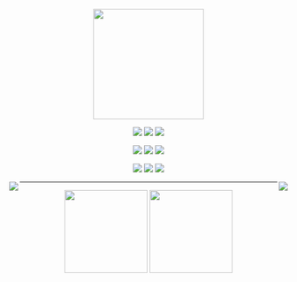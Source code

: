 <!--
<p align="center">
  <a href="https://git.io/typing-svg"><img src="https://readme-typing-svg.demolab.com?font=Libre+Barcode+39&size=100&pause=1000&color=2C2EF7&center=true&vCenter=true&random=false&width=435&lines=ysolarh" alt="Typing SVG" /></a>
</p>
-->

<!---
<img align="right" height="115" src="http://mazassumnida.wtf/api/v2/generate_badge?boj=solbaram"/>
-->

<!-- ### 🛠 Languages and Tools -->
<p align="center">
  <img width="200" src="https://github.com/ysolarh/ysolarh/assets/109467066/9120d64f-11b6-4779-a5f0-82deca906fa6">
</p>
<p align="center">
  <img src="https://img.shields.io/badge/-Python-21232A?style=flat&logo=python"/>
  <img src="https://img.shields.io/badge/-C-21232A?style=flat&logo=C&logoColor=A8B9CC"/>
  <img src="https://img.shields.io/badge/-Java-21232A?style=flat&logo=Java&logoColor=FFA518"/>
</p>
<p align="center">
  <img src="https://img.shields.io/badge/-HTML-21232A?style=flat&logo=HTML5"/>
  <img src="https://img.shields.io/badge/-CSS-21232A?style=flat&logo=CSS3&logoColor=1572B6"/>
  <img src="https://img.shields.io/badge/-JavaScript-21232A?style=flat&logo=javascript"/>
</p>
<p align="center">
  <img src="https://img.shields.io/badge/-SQLite-21232A?style=flat&logo=SQLite&logoColor=003B57"/>
  <img src="https://img.shields.io/badge/-MySQL-21232A?style=flat&logo=MySQL&logoColor=4479A1"/>
  <img src="https://img.shields.io/badge/-Linux-21232A?style=flat&logo=Linux&logoColor=FCC624"/>
</p>

<!--
<p align="center">
  <img src="https://img.shields.io/badge/-Git-21232A?style=flat&logo=git"/>
  <img src="https://img.shields.io/badge/-GitHub-21232A?style=flat&logo=github"/>
  <img src="https://img.shields.io/badge/-Markdown-21232A?style=flat&logo=markdown"/>
</p>
<p align="center">
  <img src="https://img.shields.io/badge/-Vim-21232A?style=flat&logo=Vim&logoColor=019733"/>
  <img src="https://img.shields.io/badge/-Visual%20Studio%20Code-21232A?style=flat&logo=visual-studio-code&logoColor=007ACC"/>
  <img src="https://img.shields.io/badge/-IntelliJ%20IDEA-21232A?style=flat&logo=IntelliJ-IDEA"/>
</p>
-->

<!--
이전 색 참고용
<img src="https://img.shields.io/badge/-Visual%20Studio%20Code-05122A?style=flat&logo=visual-studio-code&logoColor=007ACC"/>

![Python](https://img.shields.io/badge/-Python-060F2C?style=flat&logo=python)&nbsp;
![Java](https://img.shields.io/badge/-Java-060F2C?style=flat&logo=Java&logoColor=FFA518)&nbsp;
![C](https://img.shields.io/badge/-C-060F2C?style=flat&logo=C&logoColor=A8B9CC)&nbsp;
![JavaScript](https://img.shields.io/badge/-JavaScript-060F2C?style=flat&logo=javascript)&nbsp;
![HTML](https://img.shields.io/badge/-HTML-060F2C?style=flat&logo=HTML5)&nbsp;
![CSS](https://img.shields.io/badge/-CSS-060F2C?style=flat&logo=CSS3&logoColor=1572B6)&nbsp;\
![SQLite](https://img.shields.io/badge/-SQLite-060F2C?style=flat&logo=SQLite&logoColor=003B57)&nbsp;
![MySQL](https://img.shields.io/badge/-MySQL-060F2C?style=flat&logo=MySQL&logoColor=4479A1)&nbsp;
![Linux](https://img.shields.io/badge/-Linux-060F2C?style=flat&logo=Linux&logoColor=FCC624)&nbsp;
![Vim](https://img.shields.io/badge/-Vim-060F2C?style=flat&logo=Vim&logoColor=019733)
-->

<p align="center">
    <a align="left" href="https://github.com/yyysolhhh"><img align="left" src="https://img.shields.io/badge/-yyysolhhh-57c0dd?style=flat&logo=Github&logoColor=252B36"/></a>
    <img align="right" src="https://hits.seeyoufarm.com/api/count/incr/badge.svg?url=https%3A%2F%2Fgithub.com%2Fysolarh%2Fhit-counter&count_bg=%2357C0DD&title_bg=%23242938&icon=&icon_color=%23E7E7E7&title=hits&edge_flat=false"/>
</p>

<div><hr>

<p align="center">
  <img height=150 align="center" src="https://github-readme-stats.vercel.app/api?username=ysolarh&show_icons=true&theme=react"/>  
  <img height=150 align="center" src="https://github-readme-stats.vercel.app/api/top-langs?username=ysolarh&layout=compact&langs_count=8&card_width=320&theme=react"/>
</p>

<!--
### 📈 GitHub Analytics

### 📫 Contact
-->

